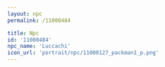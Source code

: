 ```yaml
---
layout: npc
permalink: /11000484

title: Npc
id: '11000484'
npc_name: 'Luccachi'
icon_url: 'portrait/npc/11000127_packman1_p.png'
---
```

